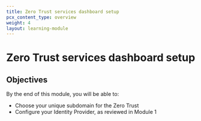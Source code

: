 ```yaml
---
title: Zero Trust services dashboard setup
pcx_content_type: overview
weight: 4
layout: learning-module
---
```


# Zero Trust services dashboard setup

## Objectives

By the end of this module, you will be able to:

- Choose your unique subdomain for the Zero Trust 
- Configure your Identity Provider, as reviewed in Module 1

